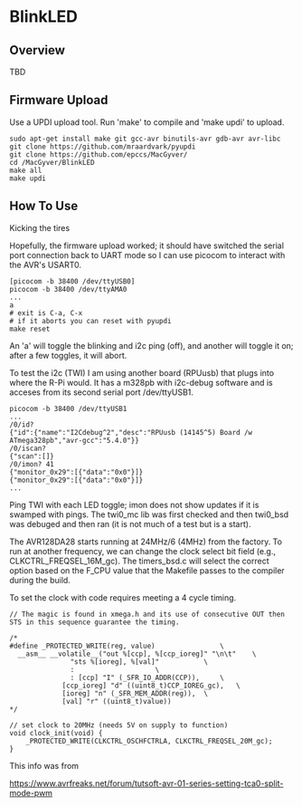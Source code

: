 # BlinkLED

## Overview

TBD


## Firmware Upload

Use a UPDI upload tool. Run 'make' to compile and 'make updi' to upload.

```
sudo apt-get install make git gcc-avr binutils-avr gdb-avr avr-libc
git clone https://github.com/mraardvark/pyupdi
git clone https://github.com/epccs/MacGyver/
cd /MacGyver/BlinkLED
make all
make updi
```

## How To Use

Kicking the tires

Hopefully, the firmware upload worked; it should have switched the serial port connection back to UART mode so I can use picocom to interact with the AVR's USART0.

``` 
[picocom -b 38400 /dev/ttyUSB0]
picocom -b 38400 /dev/ttyAMA0
...
a
# exit is C-a, C-x
# if it aborts you can reset with pyupdi
make reset
``` 

An 'a' will toggle the blinking and i2c ping (off), and another will toggle it on; after a few toggles, it will abort.

To test the i2c (TWI) I am using another board (RPUusb) that plugs into where the R-Pi would. It has a m328pb with i2c-debug software and is acceses from its second serial port /dev/ttyUSB1.

``` 
picocom -b 38400 /dev/ttyUSB1
...
/0/id?
{"id":{"name":"I2Cdebug^2","desc":"RPUusb (14145^5) Board /w ATmega328pb","avr-gcc":"5.4.0"}}
/0/iscan?
{"scan":[]}
/0/imon? 41
{"monitor_0x29":[{"data":"0x0"}]}
{"monitor_0x29":[{"data":"0x0"}]}
...
``` 

Ping TWI with each LED toggle; imon does not show updates if it is swamped with pings. The twi0_mc lib was first checked and then twi0_bsd was debuged and then ran (it is not much of a test but is a start).




The AVR128DA28 starts running at 24MHz/6 (4MHz) from the factory. To run at another frequency, we can change the clock select bit field (e.g., CLKCTRL_FREQSEL_16M_gc). The timers_bsd.c will select the correct option based on the F_CPU value that the Makefile passes to the compiler during the build.

To set the clock with code requires meeting a 4 cycle timing.

```
// The magic is found in xmega.h and its use of consecutive OUT then STS in this sequence guarantee the timing.

/*
#define _PROTECTED_WRITE(reg, value)				\
  __asm__ __volatile__("out %[ccp], %[ccp_ioreg]" "\n\t"	\
		       "sts %[ioreg], %[val]"			\
		       :					\
		       : [ccp] "I" (_SFR_IO_ADDR(CCP)),		\
			 [ccp_ioreg] "d" ((uint8_t)CCP_IOREG_gc),	\
			 [ioreg] "n" (_SFR_MEM_ADDR(reg)),	\
			 [val] "r" ((uint8_t)value))
*/

// set clock to 20MHz (needs 5V on supply to function)
void clock_init(void) {
    _PROTECTED_WRITE(CLKCTRL_OSCHFCTRLA, CLKCTRL_FREQSEL_20M_gc);
}

```

This info was from 

https://www.avrfreaks.net/forum/tutsoft-avr-01-series-setting-tca0-split-mode-pwm